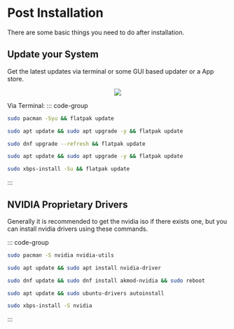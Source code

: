 # Post Installation

There are some basic things you need to do after installation.

## Update your System

Get the latest updates via terminal or some GUI based updater or a App store.

<p align="center">
    <img src='https://i.imgur.com/NvDMCzl.png'>
</p>

Via Terminal:
::: code-group
```sh [Arch]
sudo pacman -Syu && flatpak update
```
```sh [Debian]
sudo apt update && sudo apt upgrade -y && flatpak update
```
```sh [Fedora]
sudo dnf upgrade --refresh && flatpak update
```
```sh [Ubuntu]
sudo apt update && sudo apt upgrade -y && flatpak update
```
```sh [Void]
sudo xbps-install -Su && flatpak update
```
:::

## NVIDIA Proprietary Drivers

Generally it is recommended to get the nvidia iso if there exists one, but you can install nvidia drivers using these commands.



::: code-group
```sh [Arch]
sudo pacman -S nvidia nvidia-utils
```
```sh [Debian]
sudo apt update && sudo apt install nvidia-driver
```
```sh [Fedora]
sudo dnf update && sudo dnf install akmod-nvidia && sudo reboot
```
```sh [Ubuntu]
sudo apt update && sudo ubuntu-drivers autoinstall
```
```sh [Void]
sudo xbps-install -S nvidia
```
:::
